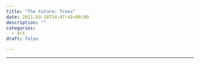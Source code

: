 ```yaml
---
title: "The Future: Trees"
date: 2021-03-16T14:47:41+00:00
description: ""
categories:
  - art
draft: false

---
```


---

<link rel="stylesheet" href="/css/twee/twee.css">

<script src="https://cdnjs.cloudflare.com/ajax/libs/p5.js/1.3.0/p5.min.js" integrity="sha512-tGZFF1kxT/c9C+kv77mKkZ9Ww1VyU8TMX6HLUSzbPrDLuptbiRFBfti8A33ip+BBIHYUsybuZD9OKLmIqdLmaQ==" crossorigin="anonymous"></script>
<script src="/js/twee/face-api.min.js"></script>
<script src="/js/twee/progressbar.min.js"></script>

<script>
function preload() {
  // preload() runs once
  bg = loadImage("/images/twee_bg.jpg")
}
</script>
<script src="/js/twee/twee.js" type="text/javascript"></script>
<div class= "pretty container" id = 'twee-box'></div>
